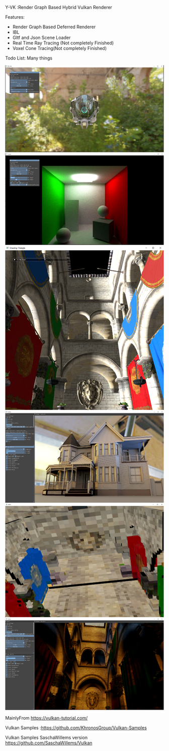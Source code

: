 Y-VK :Render Graph Based Hybrid Vulkan Renderer

Features:

- Render Graph Based Deferred Renderer
- IBL
- Gltf and Json Scene Loader
- Real Time Ray Tracing (Not completely Finished)
- Voxel Cone Tracing(Not completely Finished)

Todo List: Many things

![ibl.png](ScreenShoots%2Fibl.png)
![rtrt.png](ScreenShoots%2Frtrt.png)
![simple_defered_shading.png](ScreenShoots%2Fsimple_defered_shading.png)
![house-rt.png](ScreenShoots%2Fhouse-rt.png)
![voxelization.png](ScreenShoots%2Fvoxelization.png)![sponza-rt.png](ScreenShoots%2Fsponza-rt.png)

MainlyFrom https://vulkan-tutorial.com/

Vulkan Samples :https://github.com/KhronosGroup/Vulkan-Samples

Vulkan Samples SaschaWillems version https://github.com/SaschaWillems/Vulkan
